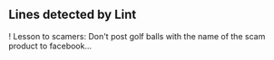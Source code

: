 ## Lines detected by Lint
! Lesson to scamers: Don't post golf balls with the name of the scam product to facebook...<br>